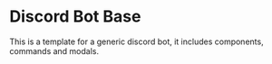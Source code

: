 # Discord Bot Base

This is a template for a generic discord bot, it includes components, commands and modals.
